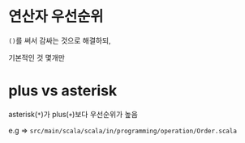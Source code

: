 # 연산자 우선순위

`()`를 써서 감싸는 것으로 해결하되,

기본적인 것 몇개만 

# plus vs asterisk

asterisk(`*`)가 plus(`+`)보다 우선순위가 높음 

e.g => `src/main/scala/scala/in/programming/operation/Order.scala`